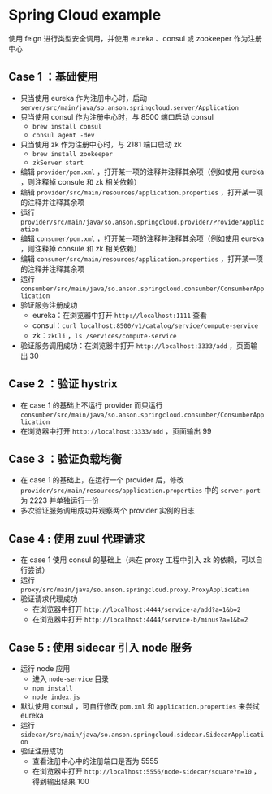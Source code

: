 # Spring Cloud example

使用 feign 进行类型安全调用，并使用 eureka 、consul 或 zookeeper 作为注册中心

## Case 1 ：基础使用

* 只当使用 eureka 作为注册中心时，启动 `server/src/main/java/so.anson.springcloud.server/Application`
* 只当使用 consul 作为注册中心时，与 8500 端口启动 consul
  * `brew install consul`
  * `consul agent -dev`
* 只当使用 zk 作为注册中心时，与 2181 端口启动 zk
  * `brew install zookeeper`
  * `zkServer start`
* 编辑 `provider/pom.xml` ，打开某一项的注释并注释其余项（例如使用 eureka ，则注释掉 consule 和 zk 相关依赖）
* 编辑 `provider/src/main/resources/application.properties` ，打开某一项的注释并注释其余项
* 运行 `provider/src/main/java/so.anson.springcloud.provider/ProviderApplication`
* 编辑 `consumer/pom.xml` ，打开某一项的注释并注释其余项（例如使用 eureka ，则注释掉 consule 和 zk 相关依赖）
* 编辑 `consumer/src/main/resources/application.properties` ，打开某一项的注释并注释其余项
* 运行 `consumber/src/main/java/so.anson.springcloud.consumber/ConsumberApplication`
* 验证服务注册成功
  * eureka：在浏览器中打开 `http://localhost:1111` 查看
  * consul：`curl localhost:8500/v1/catalog/service/compute-service`
  * zk：`zkCli` ，`ls /services/compute-service`
* 验证服务调用成功：在浏览器中打开 `http://localhost:3333/add` ，页面输出 30

## Case 2 ：验证 hystrix

* 在 case 1 的基础上不运行 provider 而只运行 `consumber/src/main/java/so.anson.springcloud.consumber/ConsumberApplication`
* 在浏览器中打开 `http://localhost:3333/add` ，页面输出 99

## Case 3 ：验证负载均衡

* 在 case 1 的基础上，在运行一个 provider 后，修改 `provider/src/main/resources/application.properties` 中的 `server.port` 为 2223 并单独运行一份
* 多次验证服务调用成功并观察两个 provider 实例的日志

## Case 4 : 使用 zuul 代理请求

* 在 case 1 使用 consul 的基础上（未在 proxy 工程中引入 zk 的依赖，可以自行尝试）
* 运行 `proxy/src/main/java/so.anson.springcloud.proxy.ProxyApplication`
* 验证请求代理成功
  * 在浏览器中打开 `http://localhost:4444/service-a/add?a=1&b=2`
  * 在浏览器中打开 `http://localhost:4444/service-b/minus?a=1&b=2`
  
## Case 5 : 使用 sidecar 引入 node 服务

* 运行 node 应用
  * 进入 `node-service` 目录
  * `npm install`
  * `node index.js`
* 默认使用 consul ，可自行修改 `pom.xml` 和 `application.properties` 来尝试 eureka
* 运行 `sidecar/src/main/java/so.anson.springcloud.sidecar.SidecarApplication`
* 验证注册成功
  * 查看注册中心中的注册端口是否为 5555
  * 在浏览器中打开 `http://localhost:5556/node-sidecar/square?n=10` ，得到输出结果 100
